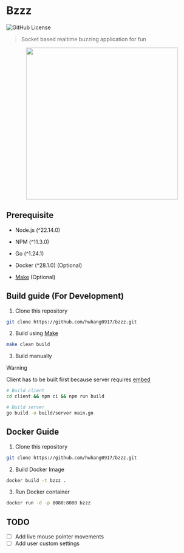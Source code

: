 # Bzzz

![GitHub License](https://img.shields.io/github/license/hwhang0917/bzzz?style=flat)

> Socket based realtime buzzing application for fun

<div align="center">
<img src="./assets/demo.gif" width="400">

</div>


## Prerequisite

- Node.js (^22.14.0)
- NPM (^11.3.0)
- Go (^1.24.1)
- Docker (^28.1.0) (Optional)

- [Make](https://www.gnu.org/software/make/) (Optional)

## Build guide (For Development)

1. Clone this repository

```sh
git clone https://github.com/hwhang0917/bzzz.git
```

2. Build using [Make](https://www.gnu.org/software/make/)

```sh
make clean build
```

3. Build manually

> [!WARNING]
> Client has to be built first because server requires [embed](https://pkg.go.dev/embed)

```sh
# Build client
cd client && npm ci && npm run build

# Build server
go build -o build/server main.go
```

## Docker Guide

1. Clone this repository

```sh
git clone https://github.com/hwhang0917/bzzz.git
```

2. Build Docker Image

```sh
docker build -t bzzz .
```

3. Run Docker container

```sh
docker run -d -p 8080:8080 bzzz
```

## TODO

- [ ] Add live mouse pointer movements
- [ ] Add user custom settings
